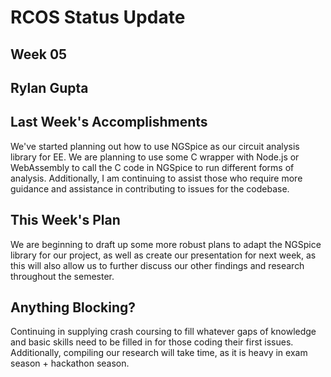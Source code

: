 # RCOS Status Update

## Week 05

## Rylan Gupta


## Last Week's Accomplishments

We've started planning out how to use NGSpice as our circuit analysis library for EE. We are planning to use some C wrapper with Node.js or WebAssembly to call the C code in NGSpice to run different forms of analysis. Additionally, I am continuing to assist those who require more guidance and assistance in contributing to issues for the codebase.


## This Week's Plan

We are beginning to draft up some more robust plans to adapt the NGSpice library for our project, as well as create our presentation for next week, as this will also allow us to further discuss our other findings and research throughout the semester.


## Anything Blocking?

Continuing in supplying crash coursing to fill whatever gaps of knowledge and basic skills need to be filled in for those coding their first issues. Additionally, compiling our research will take time, as it is heavy in exam season + hackathon season.

